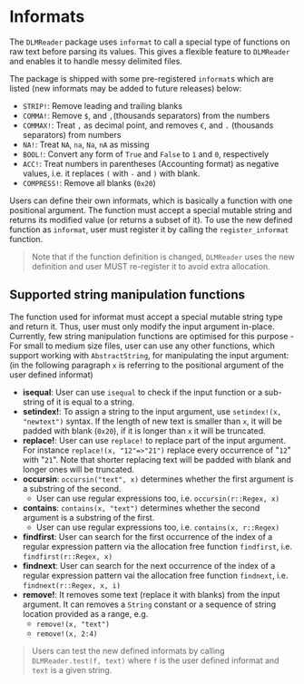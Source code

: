 # Informats

The `DLMReader` package uses `informat` to call a special type of functions on raw text before parsing its values. This gives a flexible feature to `DLMReader` and enables it to handle messy delimited files.

The package is shipped with some pre-registered `informat`s which are listed (new informats may be added to future releases) below:

* `STRIP!`: Remove leading and trailing blanks
* `COMMA!`: Remove `$`, and `,`(thousands separators) from the numbers
* `COMMAX!`: Treat `,` as decimal point, and removes `€`, and `.` (thousands separators) from numbers
* `NA!`: Treat `NA`, `na`, `Na`, `nA` as missing
* `BOOL!`: Convert any form of `True` and `False` to `1` and `0`, respectively
* `ACC!`: Treat numbers in parentheses (Accounting format) as negative values, i.e. it replaces `(` with `-` and `)` with blank.
* `COMPRESS!`: Remove all blanks (`0x20`)

Users can define their own informats, which is basically a function with one positional argument. The function must accept a special mutable string and returns its modified value (or returns a subset of it). To use the new defined function as `informat`, user must register it by calling the `register_informat` function.

> Note that if the function definition is changed, `DLMReader` uses the new definition and user MUST re-register it to avoid extra allocation.

## Supported string manipulation functions

The function used for informat must accept a special mutable string type and return it. Thus, user must only modify the input argument in-place. Currently, few string manipulation functions are optimised for this purpose - For small to medium size files, user can use any other functions, which support working with `AbstractString`, for manipulating the input argument: (in the following paragraph `x` is referring to the positional argument of the user defined informat)

* **isequal**: User can use `isequal` to check if the input function or a sub-string of it is equal to a string.
* **setindex!**: To assign a string to the input argument, use `setindex!(x, "newtext")` syntax. If the length of new text is smaller than `x`, it will be padded with blank (`0x20`), if it is longer than `x` it will be truncated.
* **replace!**: User can use `replace!` to replace part of the input argument. For instance `replace!(x, "12"=>"21")` replace every occurrence of "`12`" with "`21`". Note that shorter replacing text will be padded with blank and longer ones will be truncated.
* **occursin**: `occursin("text", x)` determines whether the first argument is a substring of the second.
    * User can use regular expressions too, i.e. `occursin(r::Regex, x)`
* **contains**: `contains(x, "text")` determines whether the second argument is a substring of the first.
    * User can use regular expressions too, i.e. `contains(x, r::Regex)`
* **findfirst**: User can search for the first occurrence of the index of a regular expression pattern via the allocation free function `findfirst`, i.e. `findfirst(r::Regex, x)`
* **findnext**: User can search for the next occurrence of the index of a regular expression pattern vai the allocation free function `findnext`, i.e. `findnext(r::Regex, x, i)`
* **remove!**: It removes some text (replace it with blanks) from the input argument. It can removes a `String` constant or a sequence of string location provided as a range, e.g.
    * `remove!(x, "text")`
    * `remove!(x, 2:4)`

> Users can test the new defined informats by calling `DLMReader.test(f, text)` where `f` is the user defined informat and `text` is a given string.

